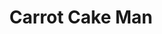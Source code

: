 ---
pid: FS180
title: Carrot Cake Man
location_transcription: 47th & Baltimore Ave
zipcode: '19143'
outside_phl: 
neighborhood: University City
age: '26'
age_range: 20-29
instagram: 
image_file_name: FS_180.jpg
proposal_transcription: 
topic: Figure,Food,Neighborhoods
topic_summary: 0, 0, 0
type: Interactive,Sculpture Statue
keywords_other: 
credit: 
image_labels: A statue of the carrot cake man & place to buy his cakes.
twitter: 
facebook: 
permalink: "/monuments/fs180/"
layout: item-page
---